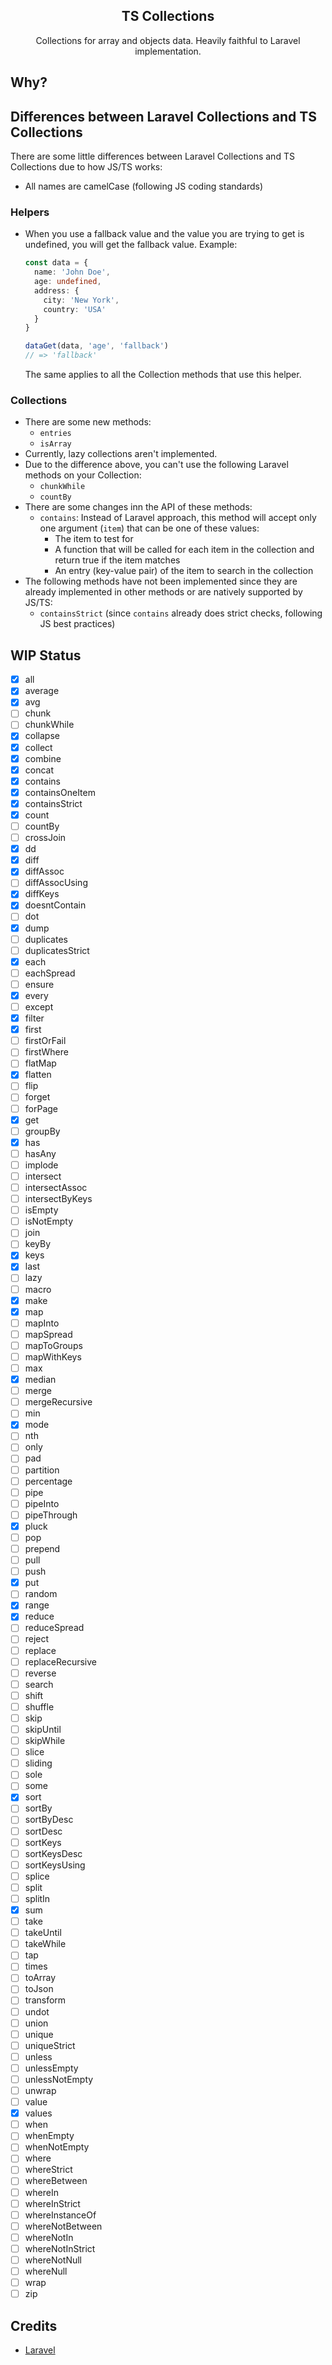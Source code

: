 <div align="center">
    <h2>TS Collections</h2>
    Collections for array and objects data. Heavily faithful to Laravel implementation.
</div>

## Why?

## Differences between Laravel Collections and TS Collections

There are some little differences between Laravel Collections and TS Collections due to how JS/TS works:

- All names are camelCase (following JS coding standards)

### Helpers

- When you use a fallback value and the value you are trying to get is undefined, you will get the fallback value.
  Example:

  ```ts
  const data = {
    name: 'John Doe',
    age: undefined,
    address: {
      city: 'New York',
      country: 'USA'
    }
  }

  dataGet(data, 'age', 'fallback')
  // => 'fallback'
  ```

  The same applies to all the Collection methods that use this helper.

### Collections

- There are some new methods:
  - `entries`
  - `isArray`
- Currently, lazy collections aren't implemented.
- Due to the difference above, you can't use the following Laravel methods on your Collection:
  - `chunkWhile`
  - `countBy`
- There are some changes inn the API of these methods:
  - `contains`: Instead of Laravel approach, this method will accept only one argument (`item`) that can be one of these values:
    - The item to test for
    - A function that will be called for each item in the collection and return true if the item matches
    - An entry (key-value pair) of the item to search in the collection
- The following methods have not been implemented since they are already implemented in other methods or are natively supported by JS/TS:
  - `containsStrict` (since `contains` already does strict checks, following JS best practices)

## WIP Status
* [x] all
* [x] average
* [x] avg
* [ ] chunk
* [ ] chunkWhile
* [x] collapse
* [x] collect
* [x] combine
* [x] concat
* [x] contains
* [x] containsOneItem
* [x] containsStrict
* [x] count
* [ ] countBy
* [ ] crossJoin
* [x] dd
* [x] diff
* [x] diffAssoc
* [ ] diffAssocUsing
* [x] diffKeys
* [x] doesntContain
* [ ] dot
* [x] dump
* [ ] duplicates
* [ ] duplicatesStrict
* [x] each
* [ ] eachSpread
* [ ] ensure
* [x] every
* [ ] except
* [x] filter
* [x] first
* [ ] firstOrFail
* [ ] firstWhere
* [ ] flatMap
* [x] flatten
* [ ] flip
* [ ] forget
* [ ] forPage
* [x] get
* [ ] groupBy
* [x] has
* [ ] hasAny
* [ ] implode
* [ ] intersect
* [ ] intersectAssoc
* [ ] intersectByKeys
* [ ] isEmpty
* [ ] isNotEmpty
* [ ] join
* [ ] keyBy
* [x] keys
* [x] last
* [ ] lazy
* [ ] macro
* [x] make
* [x] map
* [ ] mapInto
* [ ] mapSpread
* [ ] mapToGroups
* [ ] mapWithKeys
* [ ] max
* [x] median
* [ ] merge
* [ ] mergeRecursive
* [ ] min
* [x] mode
* [ ] nth
* [ ] only
* [ ] pad
* [ ] partition
* [ ] percentage
* [ ] pipe
* [ ] pipeInto
* [ ] pipeThrough
* [x] pluck
* [ ] pop
* [ ] prepend
* [ ] pull
* [ ] push
* [x] put
* [ ] random
* [x] range
* [x] reduce
* [ ] reduceSpread
* [ ] reject
* [ ] replace
* [ ] replaceRecursive
* [ ] reverse
* [ ] search
* [ ] shift
* [ ] shuffle
* [ ] skip
* [ ] skipUntil
* [ ] skipWhile
* [ ] slice
* [ ] sliding
* [ ] sole
* [ ] some
* [x] sort
* [ ] sortBy
* [ ] sortByDesc
* [ ] sortDesc
* [ ] sortKeys
* [ ] sortKeysDesc
* [ ] sortKeysUsing
* [ ] splice
* [ ] split
* [ ] splitIn
* [x] sum
* [ ] take
* [ ] takeUntil
* [ ] takeWhile
* [ ] tap
* [ ] times
* [ ] toArray
* [ ] toJson
* [ ] transform
* [ ] undot
* [ ] union
* [ ] unique
* [ ] uniqueStrict
* [ ] unless
* [ ] unlessEmpty
* [ ] unlessNotEmpty
* [ ] unwrap
* [ ] value
* [x] values
* [ ] when
* [ ] whenEmpty
* [ ] whenNotEmpty
* [ ] where
* [ ] whereStrict
* [ ] whereBetween
* [ ] whereIn
* [ ] whereInStrict
* [ ] whereInstanceOf
* [ ] whereNotBetween
* [ ] whereNotIn
* [ ] whereNotInStrict
* [ ] whereNotNull
* [ ] whereNull
* [ ] wrap
* [ ] zip

## Credits

- [Laravel](https://laravel.com/)
